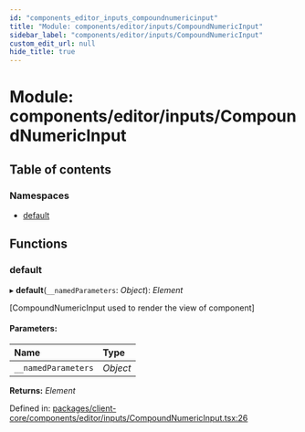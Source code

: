 ```yaml
---
id: "components_editor_inputs_compoundnumericinput"
title: "Module: components/editor/inputs/CompoundNumericInput"
sidebar_label: "components/editor/inputs/CompoundNumericInput"
custom_edit_url: null
hide_title: true
---
```


# Module: components/editor/inputs/CompoundNumericInput

## Table of contents

### Namespaces

- [default](components_editor_inputs_compoundnumericinput.default.md)

## Functions

### default

▸ **default**(`__namedParameters`: *Object*): *Element*

[CompoundNumericInput used to render the view of component]

#### Parameters:

Name | Type |
:------ | :------ |
`__namedParameters` | *Object* |

**Returns:** *Element*

Defined in: [packages/client-core/components/editor/inputs/CompoundNumericInput.tsx:26](https://github.com/xr3ngine/xr3ngine/blob/56376a778/packages/client-core/components/editor/inputs/CompoundNumericInput.tsx#L26)

